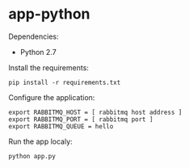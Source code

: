 # app-python

Dependencies:

* Python 2.7

Install the requirements:

```
pip install -r requirements.txt
```

Configure the application:

```
export RABBITMQ_HOST = [ rabbitmq host address ]
export RABBITMQ_PORT = [ rabbitmq port ]
export RABBITMQ_QUEUE = hello
```

Run the app localy:

```
python app.py
```
